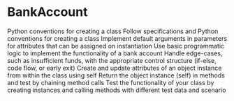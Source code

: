 # BankAccount
 Python conventions for creating a class
Follow specifications and Python conventions for creating a class
Implement default arguments in parameters for attributes that can be assigned on instantiation
Use basic programmatic logic to implement the functionality of a bank account
Handle edge-cases, such as insufficient funds, with the appropriate control structure (if-else, code flow, or early exit)
Create and update attributes of an object instance from within the class using self
Return the object instance (self) in methods and test by chaining method calls
Test the functionality of your class by creating instances and calling methods with different test data and scenario

